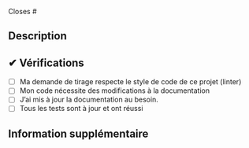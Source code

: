 <!-- 
Merci d’avoir créé cette demande de tirage. 🤗

Assurez-vous que la demande de tirage est limitée à un type (docs, feat, fix, etc.) et gardez-la aussi petite que possible. Vous pouvez ouvrir plusieurs PRS au lieu d’en ouvrir une énorme.
-->

<!-- Si cette demande de tirage ferme une issue, mentionner le numéro de l'issue ci-dessous -->
Closes #<!-- Numéro de l'issue ici -->

## Description
<!-- Ajouter une brève description du pr -->

<!-- Vous pouvez également choisir d’ajouter une liste de modifications et si elles ont été effectuées ou non en utilisant la syntaxe markdown to-do list
- [ ] Non complété
- [x] Terminé
-->

## ✔ Vérifications
<!-- Assurez-vous que votre pr réussit les contrôles CI et cochez les champs suivants si nécessaire - -->
- [ ] Ma demande de tirage respecte le style de code de ce projet (linter)
- [ ] Mon code nécessite des modifications à la documentation
- [ ] J’ai mis à jour la documentation au besoin.
- [ ] Tous les tests sont à jour et ont réussi

## Information supplémentaire
<!-- Toute information supplémentaire comme les modifications de rupture (BREAKING CHANGES), les dépendances ajoutées, les captures d’écran, les comparaisons entre le nouveau et l’ancien comportement, etc. -->
